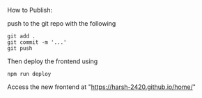 How to Publish:

push to the git repo with the following

```
git add .
git commit -m '...'
git push
```

Then deploy the frontend using

```
npm run deploy
```

Access the new frontend at "https://harsh-2420.github.io/home/"
